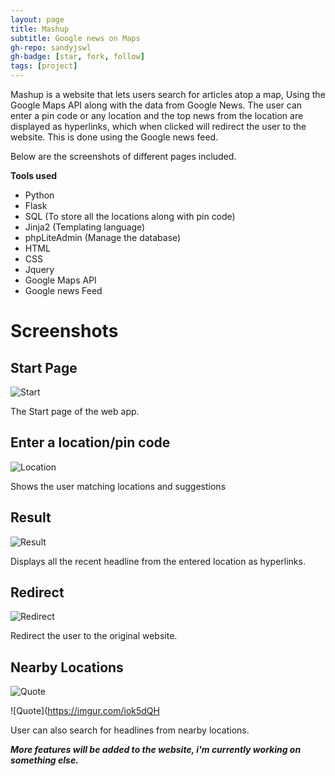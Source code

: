 ```yaml
---
layout: page
title: Mashup
subtitle: Google news on Maps
gh-repo: sandyjswl
gh-badge: [star, fork, follow]
tags: [project]
---
```



Mashup is a website that lets users search for articles atop a map, Using the
Google Maps API along with the data from Google News. The user can enter a pin code or any location and the top news from the location are displayed as hyperlinks, which when clicked will redirect the user to the website. This is done using the Google news feed. 

Below are the screenshots of different pages included.

**Tools used**
- Python
- Flask
- SQL (To store all the locations along with pin code)
- Jinja2 (Templating language)
- phpLiteAdmin (Manage the database)
- HTML
- CSS
- Jquery
- Google Maps API
- Google news Feed



# Screenshots

## Start Page

![Start](https://i.imgur.com/WHnM0ix.png)

The Start page of the web app.

## Enter a location/pin code 

![Location](https://i.imgur.com/GKUmy0i.png)

Shows the user matching locations and suggestions

## Result

![Result](https://imgur.com/gru2uXg)

Displays all the recent headline from the entered location as hyperlinks.

## Redirect

![Redirect](https://imgur.com/rMwmV1R)

Redirect the user to the original website.

## Nearby Locations

![Quote](https://imgur.com/oJAjz0T)

![Quote](https://imgur.com/iok5dQH


User can also search for headlines from nearby locations.



**_More features will be added to the website, i'm currently working on something else._**

